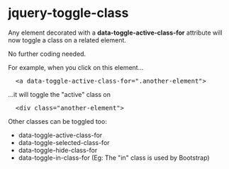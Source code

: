 jquery-toggle-class
===================

Any element decorated with a **data-toggle-active-class-for** attribute will now toggle a class on a related element.

No further coding needed.

For example, when you click on this element...

<pre>
  &lt;a data-toggle-active-class-for=".another-element"&gt;
</pre>

  ...it will toggle the "active" class on
  
<pre>
  &lt;div class="another-element"&gt;
</pre>

Other classes can be toggled too:
* data-toggle-active-class-for
* data-toggle-selected-class-for
* data-toggle-hide-class-for
* data-toggle-in-class-for (Eg: The "in" class is used by Bootstrap)
